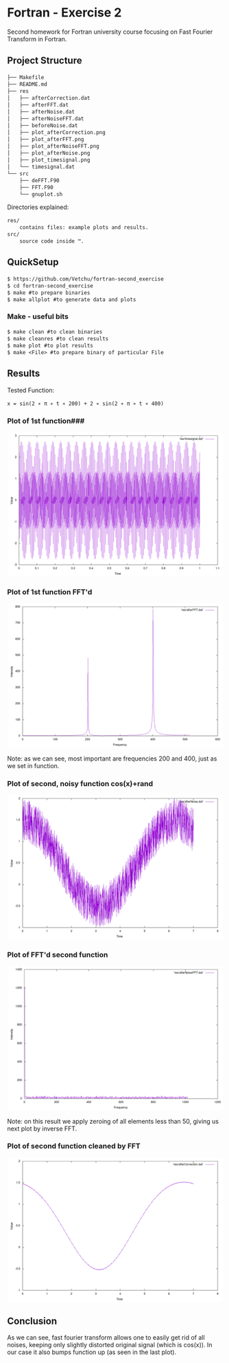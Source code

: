 # Fortran - Exercise 2 #

Second homework for Fortran university course focusing on Fast Fourier Transform in Fortran.

## Project Structure ##

	├── Makefile
	├── README.md
	├── res
	│   ├── afterCorrection.dat
	│   ├── afterFFT.dat
	│   ├── afterNoise.dat
	│   ├── afterNoiseFFT.dat
	│   ├── beforeNoise.dat
	│   ├── plot_afterCorrection.png
	│   ├── plot_afterFFT.png
	│   ├── plot_afterNoiseFFT.png
	│   ├── plot_afterNoise.png
	│   ├── plot_timesignal.png
	│   └── timesignal.dat
	└── src
	    ├── deFFT.F90
	    ├── FFT.F90
	    └── gnuplot.sh

Directories explained:

	res/
		contains files: example plots and results.
	src/
		source code inside ™.

## QuickSetup ##

	$ https://github.com/Vetchu/fortran-second_exercise
	$ cd fortran-second_exercise
	$ make #to prepare binaries
	$ make allplot #to generate data and plots
	
### Make - useful bits ###

	$ make clean #to clean binaries
	$ make cleanres #to clean results
	$ make plot #to plot results
	$ make <File> #to prepare binary of particular File
	
## Results ##

Tested Function:

	x = sin(2 ∗ π ∗ t ∗ 200) + 2 ∗ sin(2 ∗ π ∗ t ∗ 400)


### Plot of 1st function###

![](res/plot_timesignal.png)

### Plot of 1st function FFT'd ###

![](res/plot_afterFFT.png)

Note: as we can see, most important are frequencies 200 and 400, just as we set in function.


### Plot of second, noisy function cos(x)+rand ###

![](res/plot_afterNoise.png)

### Plot of FFT'd second function ###

![](res/plot_afterNoiseFFT.png)

Note: on this result we apply zeroing of all elements less than 50, giving us next plot by inverse FFT.

### Plot of second function cleaned by FFT ###

![](res/plot_afterCorrection.png)

## Conclusion ##

As we can see, fast fourier transform allows one to easily get rid of all noises, keeping only slightly distorted original signal (which is cos(x)). In our case it also bumps function up (as seen in the last plot).
